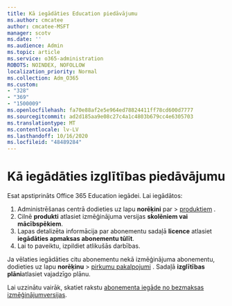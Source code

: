 ```yaml
---
title: Kā iegādāties Education piedāvājumu
ms.author: cmcatee
author: cmcatee-MSFT
manager: scotv
ms.date: ''
ms.audience: Admin
ms.topic: article
ms.service: o365-administration
ROBOTS: NOINDEX, NOFOLLOW
localization_priority: Normal
ms.collection: Adm_O365
ms.custom:
- "328"
- "369"
- "1500009"
ms.openlocfilehash: fa70e88af2e5e964ed78824411ff78cd600d7777
ms.sourcegitcommit: ad2d185aa9e08c27c4a1c4803b679cc4e6305703
ms.translationtype: MT
ms.contentlocale: lv-LV
ms.lasthandoff: 10/16/2020
ms.locfileid: "48489284"
---
```

# <a name="how-to-purchase-an-education-offer"></a>Kā iegādāties izglītības piedāvājumu

Esat apstiprināts Office 365 Education iegādei. Lai iegādātos:
  
1. Administrēšanas centrā dodieties uz lapu **norēķini** par \> [produktiem](https://go.microsoft.com/fwlink/p/?linkid=842054) .
2. Cilnē **produkti** atlasiet izmēģinājuma versijas **skolēniem vai mācībspēkiem**.
3. Lapas detalizēta informācija par abonementu sadaļā **licence** atlasiet **iegādāties apmaksas abonementu tūlīt**.
4. Lai to paveiktu, izpildiet atlikušās darbības.

Ja vēlaties iegādāties citu abonementu nekā izmēģinājuma abonementu, dodieties uz lapu **norēķinu** \> [pirkumu pakalpojumi](https://go.microsoft.com/fwlink/p/?linkid=868433) . Sadaļā **izglītības plāni**atlasiet vajadzīgo plānu.

Lai uzzinātu vairāk, skatiet rakstu [abonementa iegāde no bezmaksas izmēģinājumversijas](https://docs.microsoft.com/microsoft-365/commerce/try-or-buy-microsoft-365#buy-a-subscription-from-your-free-trial).